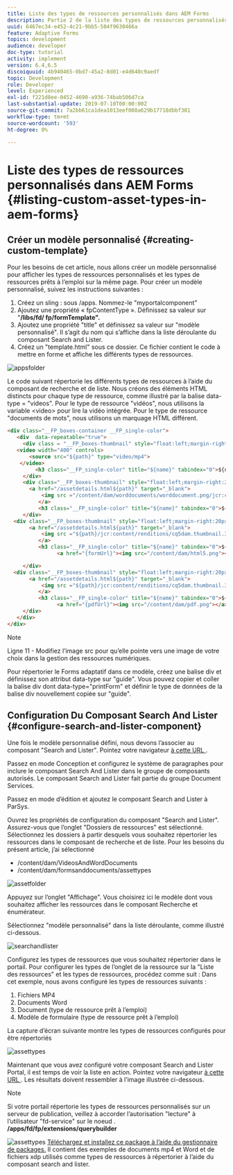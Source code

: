 ```yaml
---
title: Liste des types de ressources personnalisés dans AEM Forms
description: Partie 2 de la liste des types de ressources personnalisés dans AEM Forms
uuid: 6467ec34-e452-4c21-9bb5-504f9630466a
feature: Adaptive Forms
topics: development
audience: developer
doc-type: tutorial
activity: implement
version: 6.4,6.5
discoiquuid: 4b940465-0bd7-45a2-8d01-e4d640c9aedf
topic: Development
role: Developer
level: Experienced
exl-id: f221d8ee-0452-4690-a936-74bab506d7ca
last-substantial-update: 2019-07-10T00:00:00Z
source-git-commit: 7a2bb61ca1dea1013eef088a629b17718dbbf381
workflow-type: tm+mt
source-wordcount: '593'
ht-degree: 0%

---
```


# Liste des types de ressources personnalisés dans AEM Forms {#listing-custom-asset-types-in-aem-forms}

## Créer un modèle personnalisé {#creating-custom-template}

Pour les besoins de cet article, nous allons créer un modèle personnalisé pour afficher les types de ressources personnalisés et les types de ressources prêts à l’emploi sur la même page. Pour créer un modèle personnalisé, suivez les instructions suivantes :

1. Créez un sling : sous /apps. Nommez-le &quot;myportalcomponent&quot;
1. Ajoutez une propriété « fpContentType ». Définissez sa valeur sur &quot;**/libs/fd/ fp/formTemplate&quot;.**
1. Ajoutez une propriété &quot;title&quot; et définissez sa valeur sur &quot;modèle personnalisé&quot;. Il s’agit du nom qui s’affiche dans la liste déroulante du composant Search and Lister.
1. Créez un &quot;template.html&quot; sous ce dossier. Ce fichier contient le code à mettre en forme et affiche les différents types de ressources.

![appsfolder](assets/appsfolder_.png)

Le code suivant répertorie les différents types de ressources à l’aide du composant de recherche et de liste. Nous créons des éléments HTML distincts pour chaque type de ressource, comme illustré par la balise data-type = &quot;videos&quot;. Pour le type de ressource &quot;vidéos&quot;, nous utilisons la variable &lt;video> pour lire la vidéo intégrée. Pour le type de ressource &quot;documents de mots&quot;, nous utilisons un marquage HTML différent.

```html
<div class="__FP_boxes-container __FP_single-color">
   <div  data-repeatable="true">
     <div class = "__FP_boxes-thumbnail" style="float:left;margin-right:20px;" data-type = "videos">
   <video width="400" controls>
       <source src="${path}" type="video/mp4">
    </video>
         <h3 class="__FP_single-color" title="${name}" tabindex="0">${name}</h3>
     </div>
     <div class="__FP_boxes-thumbnail" style="float:left;margin-right:20px;" data-type = "worddocuments">
       <a href="/assetdetails.html${path}" target="_blank">
           <img src ="/content/dam/worddocuments/worddocument.png/jcr:content/renditions/cq5dam.thumbnail.319.319.png"/>
          </a>
          <h3 class="__FP_single-color" title="${name}" tabindex="0">${name}</h3>
     </div>
  <div class="__FP_boxes-thumbnail" style="float:left;margin-right:20px;" data-type = "xfaForm">
       <a href="/assetdetails.html${path}" target="_blank">
           <img src ="${path}/jcr:content/renditions/cq5dam.thumbnail.319.319.png"/>
          </a>
          <h3 class="__FP_single-color" title="${name}" tabindex="0">${name}</h3>
                <a href="{formUrl}"><img src="/content/dam/html5.png"></a><p>

     </div>
  <div class="__FP_boxes-thumbnail" style="float:left;margin-right:20px;" data-type = "printForm">
       <a href="/assetdetails.html${path}" target="_blank">
           <img src ="${path}/jcr:content/renditions/cq5dam.thumbnail.319.319.png"/>
          </a>
          <h3 class="__FP_single-color" title="${name}" tabindex="0">${name}</h3>
                <a href="{pdfUrl}"><img src="/content/dam/pdf.png"></a><p>
     </div>
   </div>
</div>
```

>[!NOTE]
>
>Ligne 11 - Modifiez l’image src pour qu’elle pointe vers une image de votre choix dans la gestion des ressources numériques.
>
>Pour répertorier le Forms adaptatif dans ce modèle, créez une balise div et définissez son attribut data-type sur &quot;guide&quot;. Vous pouvez copier et coller la balise div dont data-type=&quot;printForm&quot; et définir le type de données de la balise div nouvellement copiée sur &quot;guide&quot;.

## Configuration Du Composant Search And Lister {#configure-search-and-lister-component}

Une fois le modèle personnalisé défini, nous devons l’associer au composant &quot;Search and Lister&quot;. Pointez votre navigateur [à cette URL ](http://localhost:4502/editor.html/content/AemForms/CustomPortal.html).

Passez en mode Conception et configurez le système de paragraphes pour inclure le composant Search And Lister dans le groupe de composants autorisés. Le composant Search and Lister fait partie du groupe Document Services.

Passez en mode d’édition et ajoutez le composant Search and Lister à ParSys.

Ouvrez les propriétés de configuration du composant &quot;Search and Lister&quot;. Assurez-vous que l’onglet &quot;Dossiers de ressources&quot; est sélectionné. Sélectionnez les dossiers à partir desquels vous souhaitez répertorier les ressources dans le composant de recherche et de liste. Pour les besoins du présent article, j’ai sélectionné

* /content/dam/VideosAndWordDocuments
* /content/dam/formsanddocuments/assettypes

![assetfolder](assets/selectingassetfolders.png)

Appuyez sur l’onglet &quot;Affichage&quot;. Vous choisirez ici le modèle dont vous souhaitez afficher les ressources dans le composant Recherche et énumérateur.

Sélectionnez &quot;modèle personnalisé&quot; dans la liste déroulante, comme illustré ci-dessous.

![searchandlister](assets/searchandlistercomponent.gif)

Configurez les types de ressources que vous souhaitez répertorier dans le portail. Pour configurer les types de l’onglet de la ressource sur la &quot;Liste des ressources&quot; et les types de ressources, procédez comme suit : Dans cet exemple, nous avons configuré les types de ressources suivants :

1. Fichiers MP4
1. Documents Word
1. Document (type de ressource prêt à l’emploi)
1. Modèle de formulaire (type de ressource prêt à l’emploi)

La capture d’écran suivante montre les types de ressources configurés pour être répertoriés

![assettypes](assets/assettypes.png)

Maintenant que vous avez configuré votre composant Search and Lister Portal, il est temps de voir la liste en action. Pointez votre navigateur [à cette URL ](http://localhost:4502/content/AemForms/CustomPortal.html?wcmmode=disabled). Les résultats doivent ressembler à l’image illustrée ci-dessous.

>[!NOTE]
>
>Si votre portail répertorie les types de ressources personnalisés sur un serveur de publication, veillez à accorder l’autorisation &quot;lecture&quot; à l’utilisateur &quot;fd-service&quot; sur le noeud . **/apps/fd/fp/extensions/querybuilder**

![assettypes](assets/assettypeslistings.png)
[Téléchargez et installez ce package à l’aide du gestionnaire de packages.](assets/customassettypekt1.zip) Il contient des exemples de documents mp4 et Word et de fichiers xdp utilisés comme types de ressources à répertorier à l’aide du composant search and lister.
